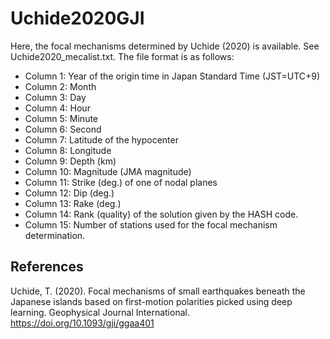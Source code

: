 # Uchide2020GJI
Here, the focal mechanisms determined by Uchide (2020) is available. See Uchide2020_mecalist.txt. The file format is as follows: 
* Column  1: Year of the origin time in Japan Standard Time (JST=UTC+9)
* Column  2: Month
* Column  3: Day
* Column  4: Hour
* Column  5: Minute
* Column  6: Second
* Column  7: Latitude of the hypocenter
* Column  8: Longitude
* Column  9: Depth (km)
* Column 10: Magnitude (JMA magnitude)
* Column 11: Strike (deg.) of one of nodal planes
* Column 12: Dip (deg.)
* Column 13: Rake (deg.)
* Column 14: Rank (quality) of the solution given by the HASH code.
* Column 15: Number of stations used for the focal mechanism determination.

## References
Uchide, T. (2020). Focal mechanisms of small earthquakes beneath the Japanese islands based on first-motion polarities picked using deep learning. Geophysical Journal International. https://doi.org/10.1093/gji/ggaa401
